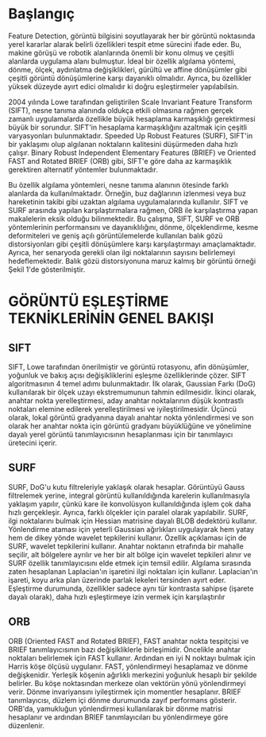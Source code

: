 # Başlangıç

Feature Detection, görüntü bilgisini soyutlayarak her bir görüntü noktasında yerel kararlar alarak belirli özellikleri tespit etme sürecini ifade eder. Bu, makine görüşü ve robotik alanlarında önemli bir konu olmuş ve çeşitli alanlarda uygulama alanı bulmuştur. İdeal bir özellik algılama yöntemi, dönme, ölçek, aydınlatma değişiklikleri, gürültü ve affine dönüşümler gibi çeşitli görüntü dönüşümlerine karşı dayanıklı olmalıdır. Ayrıca, bu özellikler yüksek düzeyde ayırt edici olmalıdır ki doğru eşleştirmeler yapılabilsin.

2004 yılında Lowe tarafından geliştirilen Scale Invariant Feature Transform (SIFT), nesne tanıma alanında oldukça etkili olmasına rağmen gerçek zamanlı uygulamalarda özellikle büyük hesaplama karmaşıklığı gerektirmesi büyük bir sorundur. SIFT'in hesaplama karmaşıklığını azaltmak için çeşitli varyasyonları bulunmaktadır. Speeded Up Robust Features (SURF), SIFT'in bir yaklaşımı olup algılanan noktaların kalitesini düşürmeden daha hızlı çalışır. Binary Robust Independent Elementary Features (BRIEF) ve Oriented FAST and Rotated BRIEF (ORB) gibi, SIFT'e göre daha az karmaşıklık gerektiren alternatif yöntemler bulunmaktadır.

Bu özellik algılama yöntemleri, nesne tanıma alanının ötesinde farklı alanlarda da kullanılmaktadır. Örneğin, buz dağlarının izlenmesi veya buz hareketinin takibi gibi uzaktan algılama uygulamalarında kullanılır. SIFT ve SURF arasında yapılan karşılaştırmalara rağmen, ORB ile karşılaştırma yapan makalelerin eksik olduğu bilinmektedir. Bu çalışma, SIFT, SURF ve ORB yöntemlerinin performansını ve dayanıklılığını, dönme, ölçeklendirme, kesme deformiteleri ve geniş açılı görüntülemelerde kullanılan balık gözü distorsiyonları gibi çeşitli dönüşümlere karşı karşılaştırmayı amaçlamaktadır. Ayrıca, her senaryoda gerekli olan ilgi noktalarının sayısını belirlemeyi hedeflemektedir. Balık gözü distorsiyonuna maruz kalmış bir görüntü örneği Şekil 1'de gösterilmiştir.


# GÖRÜNTÜ EŞLEŞTİRME TEKNİKLERİNİN GENEL BAKIŞI

## SIFT
SIFT, Lowe tarafından önerilmiştir ve görüntü rotasyonu, afin dönüşümler, yoğunluk ve bakış açısı değişikliklerini eşleşme özelliklerinde çözer. SIFT algoritmasının 4 temel adımı bulunmaktadır. İlk olarak, Gaussian Farkı (DoG) kullanılarak bir ölçek uzayı ekstremumunun tahmin edilmesidir. İkinci olarak, anahtar nokta yerelleştirmesi, aday anahtar noktalarının düşük kontrastlı noktaları elemine edilerek yerelleştirilmesi ve iyileştirilmesidir. Üçüncü olarak, lokal görüntü gradyanına dayalı anahtar nokta yönlendirmesi ve son olarak her anahtar nokta için görüntü gradyanı büyüklüğüne ve yönelimine dayalı yerel görüntü tanımlayıcısının hesaplanması için bir tanımlayıcı üretecini içerir.

## SURF
SURF, DoG'u kutu filtreleriyle yaklaşık olarak hesaplar. Görüntüyü Gauss filtrelemek yerine, integral görüntü kullanıldığında karelerin kullanılmasıyla yaklaşım yapılır, çünkü kare ile konvolüsyon kullanıldığında işlem çok daha hızlı gerçekleşir. Ayrıca, farklı ölçekler için paralel olarak yapılabilir. SURF, ilgi noktalarını bulmak için Hessian matrisine dayalı BLOB dedektörü kullanır. Yönlendirme ataması için yeterli Gaussian ağırlıkları uygulayarak hem yatay hem de dikey yönde wavelet tepkilerini kullanır. Özellik açıklaması için de SURF, wavelet tepkilerini kullanır. Anahtar noktanın etrafında bir mahalle seçilir, alt bölgelere ayrılır ve her bir alt bölge için wavelet tepkileri alınır ve SURF özellik tanımlayıcısını elde etmek için temsil edilir. Algılama sırasında zaten hesaplanan Laplacian'ın işaretini ilgi noktaları için kullanır. Laplacian'ın işareti, koyu arka plan üzerinde parlak lekeleri tersinden ayırt eder. Eşleştirme durumunda, özellikler sadece aynı tür kontrasta sahipse (işarete dayalı olarak), daha hızlı eşleştirmeye izin vermek için karşılaştırılır 

## ORB
ORB (Oriented FAST and Rotated BRIEF), FAST anahtar nokta tespitçisi ve BRIEF tanımlayıcısının bazı değişikliklerle birleşimidir. Öncelikle anahtar noktaları belirlemek için FAST kullanır. Ardından en iyi N noktayı bulmak için Harris köşe ölçüsü uygulanır. FAST, yönlendirmeyi hesaplamaz ve dönme değişkenidir. Yerleşik köşenin ağırlıklı merkezini yoğunluk hesaplı bir şekilde belirler. Bu köşe noktasından merkeze olan vektörün yönü yönlendirmeyi verir. Dönme invariyansını iyileştirmek için momentler hesaplanır. BRIEF tanımlayıcısı, düzlem içi dönme durumunda zayıf performans gösterir. ORB'da, yamukluğun yönlendirmesi kullanılarak bir dönme matrisi hesaplanır ve ardından BRIEF tanımlayıcıları bu yönlendirmeye göre düzenlenir.


